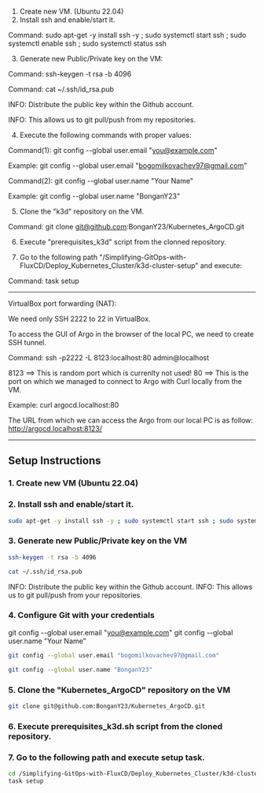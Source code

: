 1) Create new VM. (Ubuntu 22.04)
2) Install ssh and enable/start it.
	
Command: sudo apt-get -y install ssh -y ; sudo systemctl start ssh ; sudo systemctl enable ssh ; sudo systemctl status ssh
	
3) Generate new Public/Private key on the VM:

Command: ssh-keygen -t rsa -b 4096

Command: cat ~/.ssh/id_rsa.pub
	
INFO: Distribute the public key within the Github account.

INFO: This allows us to git pull/push from my repositories.

4) Execute the following commands with proper values:

Command(1): git config --global user.email "you@example.com"

Example: git config --global user.email "bogomilkovachev97@gmail.com"

Command(2): git config --global user.name "Your Name"

Example: git config --global user.name "BonganY23"

5) Clone the "k3d" repository on the VM.
	
Command: git clone git@github.com:BonganY23/Kubernetes_ArgoCD.git

6) Execute "prerequisites_k3d" script from the clonned repository.

7) Go to the following path "/Simplifying-GitOps-with-FluxCD/Deploy_Kubernetes_Cluster/k3d-cluster-setup" and execute:

Command: task setup

----------------------------------------------------------------------------------------------------------------------------------------------------------

VirtualBox port forwarding (NAT):

We need only SSH 2222 to 22 in VirtualBox.

To access the GUI of Argo in the browser of the local PC, we need to create SSH tunnel.

Command: ssh -p2222 -L 8123:localhost:80 admin@localhost

8123 ==> This is random port which is currenlty not used!
80 ==> This is the port on which we managed to connect to Argo with Curl locally from the VM.

Example: 
curl argocd.localhost:80

The URL from which we can access the Argo from our local PC is as follow:
http://argocd.localhost:8123/

----------------------------------------------------------------------------------------------------------------------------------------------------------

## Setup Instructions

### 1. Create new VM (Ubuntu 22.04)
### 2. Install ssh and enable/start it.

```bash
sudo apt-get -y install ssh -y ; sudo systemctl start ssh ; sudo systemctl enable ssh ; sudo systemctl status ssh
```

### 3. Generate new Public/Private key on the VM
```bash
ssh-keygen -t rsa -b 4096
```
```bash
cat ~/.ssh/id_rsa.pub
```

INFO: Distribute the public key within the Github account.
INFO: This allows us to git pull/push from your repositories.

### 4. Configure Git with your credentials

git config --global user.email "you@example.com"
git config --global user.name "Your Name"

```bash
git config --global user.email "bogomilkovachev97@gmail.com"
```
```bash
git config --global user.name "BonganY23"
```

### 5. Clone the "Kubernetes_ArgoCD" repository on the VM

```bash
git clone git@github.com:BonganY23/Kubernetes_ArgoCD.git
```

### 6. Execute prerequisites_k3d.sh script from the cloned repository.
### 7. Go to the following path and execute setup task.

```bash
cd /Simplifying-GitOps-with-FluxCD/Deploy_Kubernetes_Cluster/k3d-cluster-setup
task setup
```
